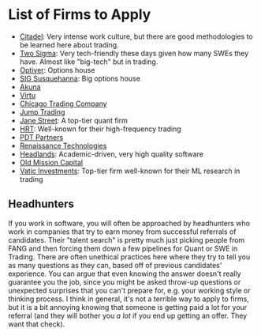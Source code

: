 # List of Firms to Apply

- [Citadel](https://www.citadel.com/careers/open-positions/): Very intense work culture, but there are good methodologies to be learned here about trading.
- [Two Sigma](https://www.twosigma.com/careers/): Very tech-friendly these days given how many SWEs they have. Almost like "big-tech" but in trading.
- [Optiver](https://www.optiver.com/working-at-optiver/career-opportunities/): Options house
- [SIG Susquehanna](https://careers.sig.com/): Big options house
- [Akuna](https://akunacapital.com/careers)
- [Virtu](https://www.virtu.com/careers/)
- [Chicago Trading Company](https://www.chicagotrading.com/search#search-results)
- [Jump Trading](https://www.jumptrading.com/careers/)
- [Jane Street](https://www.janestreet.com/join-jane-street/overview/): A top-tier quant firm
- [HRT](https://www.hudsonrivertrading.com/careers/): Well-known for their high-frequency trading
- [PDT Partners](https://pdtpartners.com/careers)
- [Renaissance Technologies](https://www.rentec.com/Careers.action)
- [Headlands](http://www.headlandstech.com/): Academic-driven, very high quality software
- [Old Mission Capital](https://www.oldmissioncapital.com/)
- [Vatic Investments](http://www.vaticinvestments.com/careers/): Top-tier firm well-known for their ML research in trading

## Headhunters

If you work in software, you will often be approached by headhunters who work in companies that try to earn money from successful referrals of candidates.
Their "talent search" is pretty much just picking people from FANG and then forcing them down a few pipelines for Quant or SWE in Trading.
There are often unethical practices here where they try to tell you as many questions as they can, based off of previous candidates' experience.
You can argue that even knowing the answer doesn't really guarantee you the job, since you might be asked throw-up questions or unexpected surprises that you can't prepare for, e.g. your working style or thinking process.
I think in general, it's not a terrible way to apply to firms, but it is a bit annoying knowing that someone is getting paid a lot for your referral (and they will bother you _a lot_ if you end up getting an offer. They want that check).
